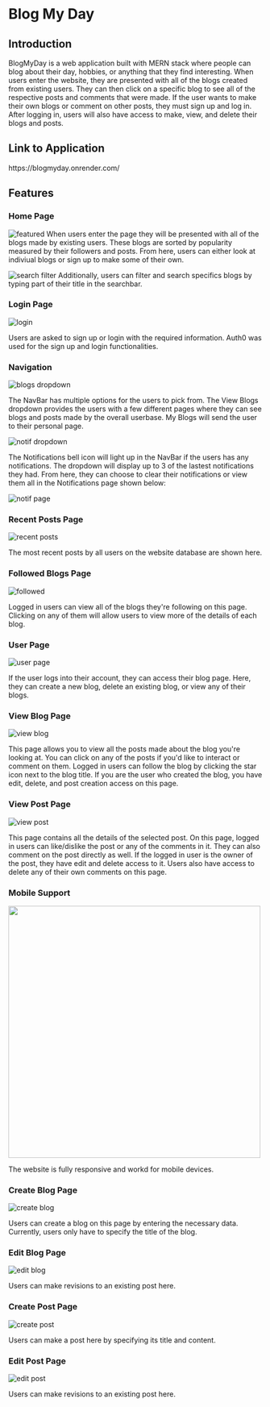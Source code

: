 # Blog My Day


<h2>Introduction</h2>
BlogMyDay is a web application built with MERN stack where people can blog about their day, hobbies, or anything that they find interesting. When users enter the website, they are presented with all of the blogs created from existing users. They can then click on a specific blog to see all of the respective posts and comments that were made. If the user wants to make their own blogs or comment on other posts, they must sign up and log in. After logging in, users will also have access to make, view, and delete their blogs and posts.


<h2>Link to Application</h2>
https://blogmyday.onrender.com/


Features
----
### Home Page

![featured](https://user-images.githubusercontent.com/27057402/218233601-d1e35bdb-6119-4c04-baa3-3e2f70119bce.PNG)
When users enter the page they will be presented with all of the blogs made by existing users. These blogs are sorted by popularity measured by their followers and posts. From here, users can either look at indiviual blogs or sign up to make some of their own.

![search filter](https://user-images.githubusercontent.com/27057402/218233612-d3fb8a8e-9624-43a2-83b2-1ca7abbb8747.PNG)
Additionally, users can filter and search specifics blogs by typing part of their title in the searchbar.

### Login Page

![login](https://user-images.githubusercontent.com/27057402/214251560-203ebc56-21de-42a0-ab88-505842b00187.PNG)

Users are asked to sign up or login with the required information. Auth0 was used for the sign up and login functionalities.

### Navigation

![blogs dropdown](https://user-images.githubusercontent.com/27057402/218233617-4ffdcd01-8fea-4f88-80d9-75434bbe2d9b.png)

The NavBar has multiple options for the users to pick from. The View Blogs dropdown provides the users with a few different pages where they can see blogs and posts made by the overall userbase. My Blogs will send the user to their personal page. 

![notif dropdown](https://user-images.githubusercontent.com/27057402/218233620-bee24331-e403-4eef-9a9a-3e6e96de9b26.png)

The Notifications bell icon will light up in the NavBar if the users has any notifications. The dropdown will display up to 3 of the lastest notifications they had. From here, they can choose to clear their notifications or view them all in the Notifications page shown below:

![notif page](https://user-images.githubusercontent.com/27057402/218233622-04546159-84a1-41a1-8398-eb826be968cd.PNG)

### Recent Posts Page

![recent posts](https://user-images.githubusercontent.com/27057402/218233625-89812c27-7d33-48c0-99b0-d1910db93401.PNG)

The most recent posts by all users on the website database are shown here.

### Followed Blogs Page

![followed](https://user-images.githubusercontent.com/27057402/218233630-54287603-3618-44f7-9da8-5a32a46031d5.PNG)

Logged in users can view all of the blogs they're following on this page. Clicking on any of them will allow users to view more of the details of each blog.

### User Page

![user page](https://user-images.githubusercontent.com/27057402/218233633-1f03d71f-37d0-4346-96be-568f93be3f13.PNG)

If the user logs into their account, they can access their blog page. Here, they can create a new blog, delete an existing blog, or view any of their blogs.

### View Blog Page 

![view blog](https://user-images.githubusercontent.com/27057402/218233637-5621569d-3e02-4ba9-b0b7-0b9223bce73c.PNG)

This page allows you to view all the posts made about the blog you're looking at. You can click on any of the posts if you'd like to interact or comment on them. Logged in users can follow the blog by clicking the star icon next to the blog title. If you are the user who created the blog, you have edit, delete, and post creation access on this page.

### View Post Page

![view post](https://user-images.githubusercontent.com/27057402/218233641-da290be1-fbd7-41a7-839d-565e9d057fd4.PNG)

This page contains all the details of the selected post. On this page, logged in users can like/dislike the post or any of the comments in it. They can also comment on the post directly as well. If the logged in user is the owner of the post, they have edit and delete access to it. Users also have access to delete any of their own comments on this page.

### Mobile Support

<img src="https://user-images.githubusercontent.com/27057402/218233679-cf066b2e-10b1-441b-adca-a5634df3c40d.png" height="500">

The website is fully responsive and workd for mobile devices.

### Create Blog Page 

![create blog](https://user-images.githubusercontent.com/27057402/218233645-e9b52201-1d49-4c2c-9f80-c6670ae78294.PNG)

Users can create a blog on this page by entering the necessary data. Currently, users only have to specify the title of the blog.

### Edit Blog Page 

![edit blog](https://user-images.githubusercontent.com/27057402/218233650-7f12fbd5-918a-4ec2-a879-c98f5d868e50.PNG)

Users can make revisions to an existing post here.

### Create Post Page 

![create post](https://user-images.githubusercontent.com/27057402/218233653-118ac60c-c2ad-4c13-b4c1-d151292890f6.PNG)

Users can make a post here by specifying its title and content.

### Edit Post Page 

![edit post](https://user-images.githubusercontent.com/27057402/218233654-9f493146-8ce6-4c90-af23-1466b0c5273b.PNG)

Users can make revisions to an existing post here.
